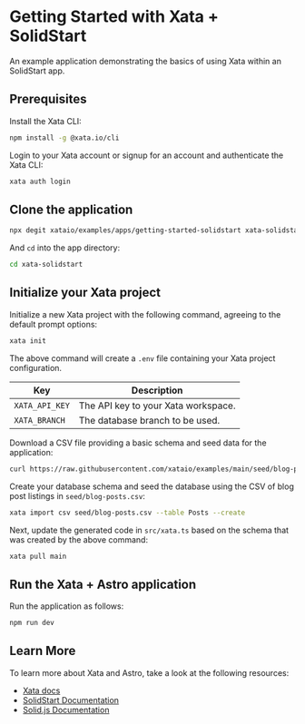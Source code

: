 # Getting Started with Xata + SolidStart

An example application demonstrating the basics of using Xata within an SolidStart app.

## Prerequisites

Install the Xata CLI:

```sh
npm install -g @xata.io/cli
```

Login to your Xata account or signup for an account and authenticate the Xata CLI:

```sh
xata auth login
```

## Clone the application

```bash
npx degit xataio/examples/apps/getting-started-solidstart xata-solidstart
```

And `cd` into the app directory:

```sh
cd xata-solidstart
```

## Initialize your Xata project

Initialize a new Xata project with the following command, agreeing to the default prompt options:

```sh
xata init
```

The above command will create a `.env` file containing your Xata project configuration.

| Key            | Description                         |
| -------------- | ----------------------------------- |
| `XATA_API_KEY` | The API key to your Xata workspace. |
| `XATA_BRANCH`  | The database branch to be used.     |

Download a CSV file providing a basic schema and seed data for the application:

```sh
curl https://raw.githubusercontent.com/xataio/examples/main/seed/blog-posts.csv --create-dirs -o seed/blog-posts.csv
```

Create your database schema and seed the database using the CSV of blog post listings in `seed/blog-posts.csv`:

```sh
xata import csv seed/blog-posts.csv --table Posts --create
```

Next, update the generated code in `src/xata.ts` based on the schema that was created by the above command:

```sh
xata pull main
```

## Run the Xata + Astro application

Run the application as follows:

```sh
npm run dev
```

## Learn More

To learn more about Xata and Astro, take a look at the following resources:

- [Xata docs](https://xata.io/docs)
- [SolidStart Documentation](https://start.solidjs.com/)
- [Solid.js Documentation](https://www.solidjs.com/docs)
